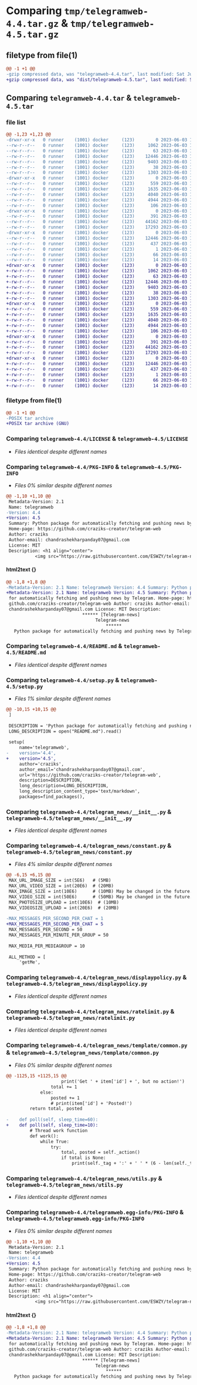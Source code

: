 # Comparing `tmp/telegramweb-4.4.tar.gz` & `tmp/telegramweb-4.5.tar.gz`

## filetype from file(1)

```diff
@@ -1 +1 @@
-gzip compressed data, was "telegramweb-4.4.tar", last modified: Sat Jun  3 13:01:01 2023, max compression
+gzip compressed data, was "dist/telegramweb-4.5.tar", last modified: Sat Jun  3 14:07:21 2023, max compression
```

## Comparing `telegramweb-4.4.tar` & `telegramweb-4.5.tar`

### file list

```diff
@@ -1,23 +1,23 @@
-drwxr-xr-x   0 runner    (1001) docker     (123)        0 2023-06-03 13:01:01.240838 telegramweb-4.4/
--rw-r--r--   0 runner    (1001) docker     (123)     1062 2023-06-03 13:00:45.000000 telegramweb-4.4/LICENSE
--rw-r--r--   0 runner    (1001) docker     (123)       63 2023-06-03 13:00:45.000000 telegramweb-4.4/MANIFEST.in
--rw-r--r--   0 runner    (1001) docker     (123)    12446 2023-06-03 13:01:01.240838 telegramweb-4.4/PKG-INFO
--rw-r--r--   0 runner    (1001) docker     (123)     9403 2023-06-03 13:00:45.000000 telegramweb-4.4/README.md
--rw-r--r--   0 runner    (1001) docker     (123)       38 2023-06-03 13:01:01.240838 telegramweb-4.4/setup.cfg
--rw-r--r--   0 runner    (1001) docker     (123)     1303 2023-06-03 13:00:45.000000 telegramweb-4.4/setup.py
-drwxr-xr-x   0 runner    (1001) docker     (123)        0 2023-06-03 13:01:01.240838 telegramweb-4.4/telegram_news/
--rw-r--r--   0 runner    (1001) docker     (123)      559 2023-06-03 13:00:45.000000 telegramweb-4.4/telegram_news/__init__.py
--rw-r--r--   0 runner    (1001) docker     (123)     1635 2023-06-03 13:00:45.000000 telegramweb-4.4/telegram_news/constant.py
--rw-r--r--   0 runner    (1001) docker     (123)     4040 2023-06-03 13:00:45.000000 telegramweb-4.4/telegram_news/displaypolicy.py
--rw-r--r--   0 runner    (1001) docker     (123)     4944 2023-06-03 13:00:45.000000 telegramweb-4.4/telegram_news/ratelimit.py
--rw-r--r--   0 runner    (1001) docker     (123)      106 2023-06-03 13:00:45.000000 telegramweb-4.4/telegram_news/table.sql
-drwxr-xr-x   0 runner    (1001) docker     (123)        0 2023-06-03 13:01:01.240838 telegramweb-4.4/telegram_news/template/
--rw-r--r--   0 runner    (1001) docker     (123)      391 2023-06-03 13:00:45.000000 telegramweb-4.4/telegram_news/template/__init__.py
--rw-r--r--   0 runner    (1001) docker     (123)    44162 2023-06-03 13:00:45.000000 telegramweb-4.4/telegram_news/template/common.py
--rw-r--r--   0 runner    (1001) docker     (123)    17293 2023-06-03 13:00:45.000000 telegramweb-4.4/telegram_news/utils.py
-drwxr-xr-x   0 runner    (1001) docker     (123)        0 2023-06-03 13:01:01.240838 telegramweb-4.4/telegramweb.egg-info/
--rw-r--r--   0 runner    (1001) docker     (123)    12446 2023-06-03 13:01:01.000000 telegramweb-4.4/telegramweb.egg-info/PKG-INFO
--rw-r--r--   0 runner    (1001) docker     (123)      437 2023-06-03 13:01:01.000000 telegramweb-4.4/telegramweb.egg-info/SOURCES.txt
--rw-r--r--   0 runner    (1001) docker     (123)        1 2023-06-03 13:01:01.000000 telegramweb-4.4/telegramweb.egg-info/dependency_links.txt
--rw-r--r--   0 runner    (1001) docker     (123)       66 2023-06-03 13:01:01.000000 telegramweb-4.4/telegramweb.egg-info/requires.txt
--rw-r--r--   0 runner    (1001) docker     (123)       14 2023-06-03 13:01:01.000000 telegramweb-4.4/telegramweb.egg-info/top_level.txt
+drwxr-xr-x   0 runner    (1001) docker     (123)        0 2023-06-03 14:07:21.000000 telegramweb-4.5/
+-rw-r--r--   0 runner    (1001) docker     (123)     1062 2023-06-03 14:07:04.000000 telegramweb-4.5/LICENSE
+-rw-r--r--   0 runner    (1001) docker     (123)       63 2023-06-03 14:07:04.000000 telegramweb-4.5/MANIFEST.in
+-rw-r--r--   0 runner    (1001) docker     (123)    12446 2023-06-03 14:07:21.000000 telegramweb-4.5/PKG-INFO
+-rw-r--r--   0 runner    (1001) docker     (123)     9403 2023-06-03 14:07:04.000000 telegramweb-4.5/README.md
+-rw-r--r--   0 runner    (1001) docker     (123)       38 2023-06-03 14:07:21.000000 telegramweb-4.5/setup.cfg
+-rw-r--r--   0 runner    (1001) docker     (123)     1303 2023-06-03 14:07:04.000000 telegramweb-4.5/setup.py
+drwxr-xr-x   0 runner    (1001) docker     (123)        0 2023-06-03 14:07:21.000000 telegramweb-4.5/telegram_news/
+-rw-r--r--   0 runner    (1001) docker     (123)      559 2023-06-03 14:07:04.000000 telegramweb-4.5/telegram_news/__init__.py
+-rw-r--r--   0 runner    (1001) docker     (123)     1635 2023-06-03 14:07:04.000000 telegramweb-4.5/telegram_news/constant.py
+-rw-r--r--   0 runner    (1001) docker     (123)     4040 2023-06-03 14:07:04.000000 telegramweb-4.5/telegram_news/displaypolicy.py
+-rw-r--r--   0 runner    (1001) docker     (123)     4944 2023-06-03 14:07:04.000000 telegramweb-4.5/telegram_news/ratelimit.py
+-rw-r--r--   0 runner    (1001) docker     (123)      106 2023-06-03 14:07:04.000000 telegramweb-4.5/telegram_news/table.sql
+drwxr-xr-x   0 runner    (1001) docker     (123)        0 2023-06-03 14:07:21.000000 telegramweb-4.5/telegram_news/template/
+-rw-r--r--   0 runner    (1001) docker     (123)      391 2023-06-03 14:07:04.000000 telegramweb-4.5/telegram_news/template/__init__.py
+-rw-r--r--   0 runner    (1001) docker     (123)    44162 2023-06-03 14:07:04.000000 telegramweb-4.5/telegram_news/template/common.py
+-rw-r--r--   0 runner    (1001) docker     (123)    17293 2023-06-03 14:07:04.000000 telegramweb-4.5/telegram_news/utils.py
+drwxr-xr-x   0 runner    (1001) docker     (123)        0 2023-06-03 14:07:21.000000 telegramweb-4.5/telegramweb.egg-info/
+-rw-r--r--   0 runner    (1001) docker     (123)    12446 2023-06-03 14:07:21.000000 telegramweb-4.5/telegramweb.egg-info/PKG-INFO
+-rw-r--r--   0 runner    (1001) docker     (123)      437 2023-06-03 14:07:21.000000 telegramweb-4.5/telegramweb.egg-info/SOURCES.txt
+-rw-r--r--   0 runner    (1001) docker     (123)        1 2023-06-03 14:07:21.000000 telegramweb-4.5/telegramweb.egg-info/dependency_links.txt
+-rw-r--r--   0 runner    (1001) docker     (123)       66 2023-06-03 14:07:21.000000 telegramweb-4.5/telegramweb.egg-info/requires.txt
+-rw-r--r--   0 runner    (1001) docker     (123)       14 2023-06-03 14:07:21.000000 telegramweb-4.5/telegramweb.egg-info/top_level.txt
```

### filetype from file(1)

```diff
@@ -1 +1 @@
-POSIX tar archive
+POSIX tar archive (GNU)
```

### Comparing `telegramweb-4.4/LICENSE` & `telegramweb-4.5/LICENSE`

 * *Files identical despite different names*

### Comparing `telegramweb-4.4/PKG-INFO` & `telegramweb-4.5/PKG-INFO`

 * *Files 0% similar despite different names*

```diff
@@ -1,10 +1,10 @@
 Metadata-Version: 2.1
 Name: telegramweb
-Version: 4.4
+Version: 4.5
 Summary: Python package for automatically fetching and pushing news by Telegram.
 Home-page: https://github.com/craziks-creator/telegram-web
 Author: craziks
 Author-email: chandrashekharpanday07@gmail.com
 License: MIT
 Description: <h1 align="center">
           <img src="https://raw.githubusercontent.com/ESWZY/telegram-news/master/docs/images/banner.png" alt="Telegram-news">
```

#### html2text {}

```diff
@@ -1,8 +1,8 @@
-Metadata-Version: 2.1 Name: telegramweb Version: 4.4 Summary: Python package
+Metadata-Version: 2.1 Name: telegramweb Version: 4.5 Summary: Python package
 for automatically fetching and pushing news by Telegram. Home-page: https://
 github.com/craziks-creator/telegram-web Author: craziks Author-email:
 chandrashekharpanday07@gmail.com License: MIT Description:
                             ****** [Telegram-news]
                                  Telegram-news
                                      ******
   Python package for automatically fetching and pushing news by Telegram. [!
```

### Comparing `telegramweb-4.4/README.md` & `telegramweb-4.5/README.md`

 * *Files identical despite different names*

### Comparing `telegramweb-4.4/setup.py` & `telegramweb-4.5/setup.py`

 * *Files 1% similar despite different names*

```diff
@@ -10,15 +10,15 @@
 ]
 
 DESCRIPTION = 'Python package for automatically fetching and pushing news by Telegram.'
 LONG_DESCRIPTION = open("README.md").read()
 
 setup(
     name='telegramweb',
-    version='4.4',
+    version='4.5',
     author='craziks',
     author_email='chandrashekharpanday07@gmail.com',
     url='https://github.com/craziks-creator/telegram-web',
     description=DESCRIPTION,
     long_description=LONG_DESCRIPTION,
     long_description_content_type='text/markdown',
     packages=find_packages(),
```

### Comparing `telegramweb-4.4/telegram_news/__init__.py` & `telegramweb-4.5/telegram_news/__init__.py`

 * *Files identical despite different names*

### Comparing `telegramweb-4.4/telegram_news/constant.py` & `telegramweb-4.5/telegram_news/constant.py`

 * *Files 4% similar despite different names*

```diff
@@ -6,15 +6,15 @@
 MAX_URL_IMAGE_SIZE = int(5E6)   # (5MB)
 MAX_URL_VIDEO_SIZE = int(20E6)  # (20MB)
 MAX_IMAGE_SIZE = int(10E6)      # (10MB) May be changed in the future.
 MAX_VIDEO_SIZE = int(50E6)      # (50MB) May be changed in the future.
 MAX_PHOTOSIZE_UPLOAD = int(10E6)  # (10MB)
 MAX_VIDEOSIZE_UPLOAD = int(20E6)  # (20MB)
 
-MAX_MESSAGES_PER_SECOND_PER_CHAT = 1
+MAX_MESSAGES_PER_SECOND_PER_CHAT = 5
 MAX_MESSAGES_PER_SECOND = 50
 MAX_MESSAGES_PER_MINUTE_PER_GROUP = 50
 
 MAX_MEDIA_PER_MEDIAGROUP = 10
 
 ALL_METHOD = [
     'getMe',
```

### Comparing `telegramweb-4.4/telegram_news/displaypolicy.py` & `telegramweb-4.5/telegram_news/displaypolicy.py`

 * *Files identical despite different names*

### Comparing `telegramweb-4.4/telegram_news/ratelimit.py` & `telegramweb-4.5/telegram_news/ratelimit.py`

 * *Files identical despite different names*

### Comparing `telegramweb-4.4/telegram_news/template/common.py` & `telegramweb-4.5/telegram_news/template/common.py`

 * *Files 0% similar despite different names*

```diff
@@ -1125,15 +1125,15 @@
                     print('Get ' + item['id'] + ', but no action!')
                 total += 1
             else:
                 posted += 1
                 # print(item['id'] + 'Posted!')
         return total, posted
 
-    def poll(self, sleep_time=60):
+    def poll(self, sleep_time=10):
         # Thread work function
         def work():
             while True:
                 try:
                     total, posted = self._action()
                     if total is None:
                         print(self._tag + ':' + ' ' * (6 - len(self._tag)) + '\tList not modified! ' +
```

### Comparing `telegramweb-4.4/telegram_news/utils.py` & `telegramweb-4.5/telegram_news/utils.py`

 * *Files identical despite different names*

### Comparing `telegramweb-4.4/telegramweb.egg-info/PKG-INFO` & `telegramweb-4.5/telegramweb.egg-info/PKG-INFO`

 * *Files 0% similar despite different names*

```diff
@@ -1,10 +1,10 @@
 Metadata-Version: 2.1
 Name: telegramweb
-Version: 4.4
+Version: 4.5
 Summary: Python package for automatically fetching and pushing news by Telegram.
 Home-page: https://github.com/craziks-creator/telegram-web
 Author: craziks
 Author-email: chandrashekharpanday07@gmail.com
 License: MIT
 Description: <h1 align="center">
           <img src="https://raw.githubusercontent.com/ESWZY/telegram-news/master/docs/images/banner.png" alt="Telegram-news">
```

#### html2text {}

```diff
@@ -1,8 +1,8 @@
-Metadata-Version: 2.1 Name: telegramweb Version: 4.4 Summary: Python package
+Metadata-Version: 2.1 Name: telegramweb Version: 4.5 Summary: Python package
 for automatically fetching and pushing news by Telegram. Home-page: https://
 github.com/craziks-creator/telegram-web Author: craziks Author-email:
 chandrashekharpanday07@gmail.com License: MIT Description:
                             ****** [Telegram-news]
                                  Telegram-news
                                      ******
   Python package for automatically fetching and pushing news by Telegram. [!
```

